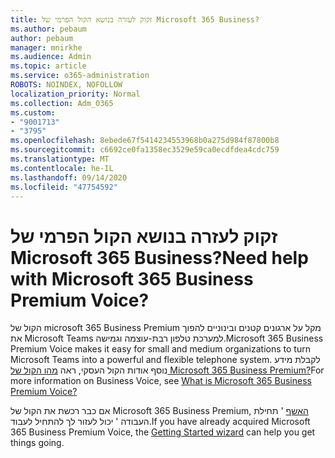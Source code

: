 ```yaml
---
title: זקוק לעזרה בנושא הקול הפרמי של Microsoft 365 Business?
ms.author: pebaum
author: pebaum
manager: mnirkhe
ms.audience: Admin
ms.topic: article
ms.service: o365-administration
ROBOTS: NOINDEX, NOFOLLOW
localization_priority: Normal
ms.collection: Adm_O365
ms.custom:
- "9001713"
- "3795"
ms.openlocfilehash: 8ebede67f5414234553968b0a275d984f87800b8
ms.sourcegitcommit: c6692ce0fa1358ec3529e59ca0ecdfdea4cdc759
ms.translationtype: MT
ms.contentlocale: he-IL
ms.lasthandoff: 09/14/2020
ms.locfileid: "47754592"
---
```

# <a name="need-help-with-microsoft-365-business-premium-voice"></a><span data-ttu-id="bc8c2-102">זקוק לעזרה בנושא הקול הפרמי של Microsoft 365 Business?</span><span class="sxs-lookup"><span data-stu-id="bc8c2-102">Need help with Microsoft 365 Business Premium Voice?</span></span>

<span data-ttu-id="bc8c2-103">הקול של microsoft 365 Business Premium מקל על ארגונים קטנים ובינוניים להפוך את Microsoft Teams למערכת טלפון רבת-עוצמה וגמישה.</span><span class="sxs-lookup"><span data-stu-id="bc8c2-103">Microsoft 365 Business Premium Voice makes it easy for small and medium organizations to turn Microsoft Teams into a powerful and flexible telephone system.</span></span> <span data-ttu-id="bc8c2-104">לקבלת מידע נוסף אודות הקול העסקי, ראה [מהו הקול של Microsoft 365 Business Premium?](https://docs.microsoft.com/microsoftteams/business-voice/whats-business-voice)</span><span class="sxs-lookup"><span data-stu-id="bc8c2-104">For more information on Business Voice, see [What is Microsoft 365 Business Premium Voice?](https://docs.microsoft.com/microsoftteams/business-voice/whats-business-voice)</span></span>

<span data-ttu-id="bc8c2-105">אם כבר רכשת את הקול של Microsoft 365 Business Premium, [האשף](https://docs.microsoft.com/microsoftteams/business-voice/use-getting-started-wizard) ' תחילת העבודה ' יכול לעזור לך להתחיל לעבוד.</span><span class="sxs-lookup"><span data-stu-id="bc8c2-105">If you have already acquired Microsoft 365 Business Premium Voice, the [Getting Started wizard](https://docs.microsoft.com/microsoftteams/business-voice/use-getting-started-wizard) can help you get things going.</span></span> 

